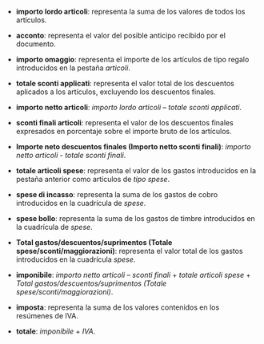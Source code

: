 - **importo lordo articoli**: representa la suma de los valores de todos los artículos.  

- **acconto**: representa el valor del posible anticipo recibido por el documento.  

- **importo omaggio**: representa el importe de los artículos de tipo regalo introducidos en la pestaña *articoli*.  

- **totale sconti applicati**: representa el valor total de los descuentos aplicados a los artículos, excluyendo los descuentos finales.  

- **importo netto articoli**: *importo lordo articoli* – *totale sconti applicati*.  

- **sconti finali articoli**: representa el valor de los descuentos finales expresados en porcentaje sobre el importe bruto de los artículos.  

- **Importe neto descuentos finales (Importo netto sconti finali)**: *importo netto articoli* - *totale sconti finali*.  

- **totale articoli spese**: representa el valor de los gastos introducidos en la pestaña anterior como artículos de *tipo spese*.  

- **spese di incasso**: representa la suma de los gastos de cobro introducidos en la cuadrícula de *spese*.  

- **spese bollo**: representa la suma de los gastos de timbre introducidos en la cuadrícula de *spese*.  

- **Total gastos/descuentos/suprimentos (Totale spese/sconti/maggiorazioni)**: representa el valor total de los gastos introducidos en la cuadrícula *spese*.  

- **imponibile**: *importo netto articoli* – *sconti finali* + *totale articoli spese* + *Total gastos/descuentos/suprimentos (Totale spese/sconti/maggiorazioni)*.  

- **imposta**: representa la suma de los valores contenidos en los resúmenes de IVA.  

- **totale**: *imponibile* + *IVA*.